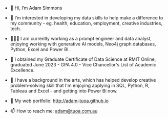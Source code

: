 - 👋 Hi, I’m Adam Simmons
- 👀 I’m interested in developing my data skills to help make a difference to my community - eg. health, education, employment, creative industries, tech.
- 👨🏽‍💻 I am currently working as a prompt engineer and data analyst, enjoying working with generative AI models, Neo4j graph databases, Python, Excel and Power BI.
- 🌱 I obtained my Graduate Certificate of Data Science at RMIT Online, graduated June 2023 - GPA 4.0 - Vice Chancellor's List of Academic Excellence.
- 💞️ I have a background in the arts, which has helped develop creative problem-solving skill that I'm enjoying applying in SQL, Python, R, Tableau and Excel - and getting into Power Bi now.

- 💼 My web portfolio: http://adam-tuoa.github.io
- 📫 How to reach me: adam@tuoa.com.au

<!---
adam-tuoa/adam-tuoa is a ✨ special ✨ repository because its `README.md` (this file) appears on your GitHub profile.
You can click the Preview link to take a look at your changes.
--->

